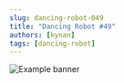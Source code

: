 ```yaml
---
slug: dancing-robot-049
title: "Dancing Robot #49"
authors: [kynan]
tags: [dancing-robot]
---
```


![Example banner](/img/stories/dancing-robot/049.PNG)
